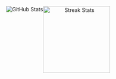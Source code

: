 <div align="center" style="display: flex; gap: 0;">
  <img src="https://github-readme-stats.vercel.app/api?username=sinavm&include_all_commits=true&count_private=true&show_icons=true&line_height=20&title_color=7A7ADB&icon_color=2234AE&text_color=D3D3D3&bg_color=0,000000,130F40" alt="GitHub Stats">
  <img height="180em" src="https://github-readme-streak-stats.herokuapp.com/?user=sinavm&hide_border=true" alt="Streak Stats">
</div>
